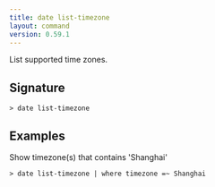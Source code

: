 ```yaml
---
title: date list-timezone
layout: command
version: 0.59.1
---
```


List supported time zones.

## Signature

```> date list-timezone ```

## Examples

Show timezone(s) that contains 'Shanghai'
```shell
> date list-timezone | where timezone =~ Shanghai
```
